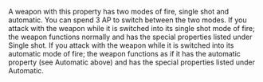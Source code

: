 A weapon with this property has two modes of fire, single shot and automatic. You can spend 3 AP to switch between the two modes. If you attack with the weapon while it is switched into its single shot mode of fire; the weapon functions normally and has the special properties listed under Single shot. If you attack with the weapon while it is switched into its automatic mode of fire; the weapon functions as if it has the automatic property (see Automatic above) and has the special properties listed under Automatic. 